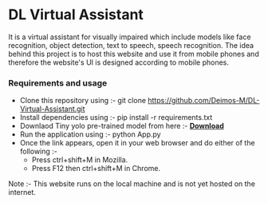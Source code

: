 # DL Virtual Assistant
It is a virtual assistant for visually impaired which include models like face recognition, object detection, text to speech, speech recognition. The idea behind this project is to host this website and use it from mobile phones and therefore the website's UI is designed according to mobile phones.

### Requirements and usage 
* Clone this repository using :- git clone https://github.com/Deimos-M/DL-Virtual-Assistant.git
* Install dependencies using :- pip install -r requirements.txt
* Downlaod Tiny yolo pre-trained model from here :- <a href="https://github.com/OlafenwaMoses/ImageAI/releases/download/1.0/yolo-tiny.h5">**Download**</a> 
* Run the application using :- python App.py
* Once the link appears, open it in your web browser and do either of the following  :- 
    * Press ctrl+shift+M in Mozilla.
    * Press F12 then ctrl+shift+M in Chrome.

Note :- This website runs on the local machine and is not yet hosted on the internet.

